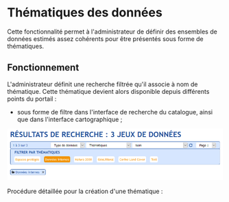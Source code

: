 # Thématiques des données

Cette fonctionnalité permet à l'administrateur de définir des ensembles de données estimés assez cohérents pour être présentés sous forme de thématiques.

## Fonctionnement

L'administrateur définit une recherche filtrée qu'il associe à nom de thématique. Cette thématique devient alors disponible depuis différents points du portail :

* sous forme de filtre dans l'interface de recherche du catalogue, ainsi que dans l'interface cartographique ;



!["Exemple de résultat du filtre par thématique dans le catalogue"](/assets/front_custom_thematics_filter.png)

Procédure détaillée pour la création d'une thématique :

